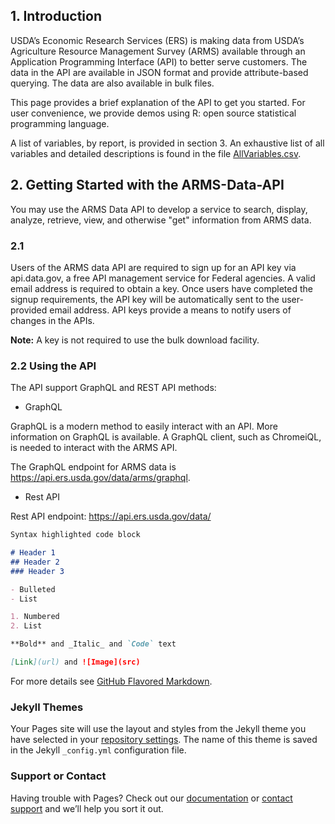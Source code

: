 ## 1. Introduction

USDA’s Economic Research Services (ERS) is making data from USDA’s Agriculture Resource Management Survey (ARMS) available through an Application Programming Interface (API) to better serve customers. The data in the API are available in JSON format and provide attribute-based querying. The data are also available in bulk files.

This page provides a brief explanation of the API to get you started. For user convenience, we provide demos using R: open source statistical programming language.

A list of variables, by report, is provided in section 3. An exhaustive list of all variables and detailed descriptions is found in the file <a href="https://www.ers.usda.gov/media/10257/allvariables.csv">AllVariables.csv</a>.

## 2. Getting Started with the ARMS-Data-API

You may use the ARMS Data API to develop a service to search, display, analyze, retrieve, view, and otherwise "get" information from ARMS data.

### 2.1 
Users of the ARMS data API are required to sign up for an API key via api.data.gov, a free API management service for Federal agencies. A valid email address is required to obtain a key. Once users have completed the signup requirements, the API key will be automatically sent to the user-provided email address. API keys provide a means to notify users of changes in the APIs.

**Note:** A key is not required to use the bulk download facility.

### 2.2 Using the API
The API support GraphQL and REST API methods:

* GraphQL

GraphQL is a modern method to easily interact with an API. More information on GraphQL is available. A GraphQL client, such as ChromeiQL, is needed to interact with the ARMS API. 

The GraphQL endpoint for ARMS data is https://api.ers.usda.gov/data/arms/graphql.
 
* Rest API

Rest API endpoint: https://api.ers.usda.gov/data/
```markdown
Syntax highlighted code block

# Header 1
## Header 2
### Header 3

- Bulleted
- List

1. Numbered
2. List

**Bold** and _Italic_ and `Code` text

[Link](url) and ![Image](src)
```

For more details see [GitHub Flavored Markdown](https://guides.github.com/features/mastering-markdown/).

### Jekyll Themes

Your Pages site will use the layout and styles from the Jekyll theme you have selected in your [repository settings](https://github.com/USDA-ERS/ARMS-Data-API/settings). The name of this theme is saved in the Jekyll `_config.yml` configuration file.

### Support or Contact

Having trouble with Pages? Check out our [documentation](https://help.github.com/categories/github-pages-basics/) or [contact support](https://github.com/contact) and we’ll help you sort it out.
